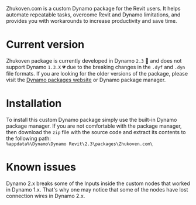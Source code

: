 Zhukoven.com is a custom Dynamo package for the Revit users. It helps automate repeatable tasks, overcome Revit and Dynamo limitations, 
and provides you with workarounds to increase productivity and save time.

# Current version
Zhukoven package is currently developed in Dynamo `2.3` 🐢 and does not support Dynamo `1.3.X` 💔 due to the breaking changes in the `.dyf` and `.dyn` file formats.
If you are looking for the older versions of the package, please visit the [Dynamo packages website](https://dynamopackages.com/) or Dynamo package manager.

# Installation
To install this custom Dynamo package simply use the built-in Dynamo package manager.
If you are not comfortable with the package manager, then download the `zip` file with the source code and extract its contents to the following path:   
`%appdata%\Dynamo\Dynamo Revit\2.3\packages\Zhukoven.com\`

# Known issues
Dynamo 2.x breaks some of the Inputs inside the custom nodes that worked in Dynamo 1.x. That's why one may notice that some of the nodes have lost connection wires in Dynamo 2.x.
